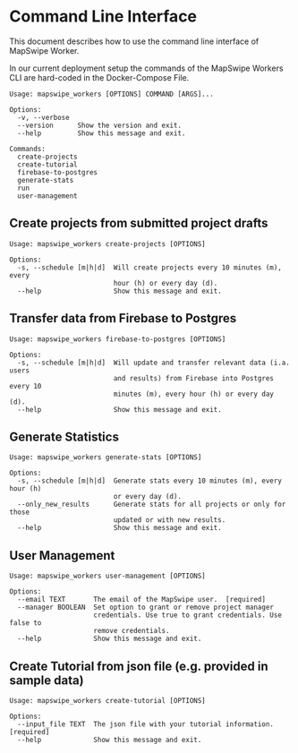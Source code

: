# Command Line Interface

This document describes how to use the command line interface of MapSwipe Worker.

In our current deployment setup the commands of the MapSwipe Workers CLI are hard-coded in the Docker-Compose File.


```
Usage: mapswipe_workers [OPTIONS] COMMAND [ARGS]...

Options:
  -v, --verbose
  --version      Show the version and exit.
  --help         Show this message and exit.

Commands:
  create-projects
  create-tutorial
  firebase-to-postgres
  generate-stats
  run
  user-management
```


## Create projects from submitted project drafts

```
Usage: mapswipe_workers create-projects [OPTIONS]

Options:
  -s, --schedule [m|h|d]  Will create projects every 10 minutes (m), every
                          hour (h) or every day (d).
  --help                  Show this message and exit.
```


## Transfer data from Firebase to Postgres

```
Usage: mapswipe_workers firebase-to-postgres [OPTIONS]

Options:
  -s, --schedule [m|h|d]  Will update and transfer relevant data (i.a. users
                          and results) from Firebase into Postgres every 10
                          minutes (m), every hour (h) or every day (d).
  --help                  Show this message and exit.
```


## Generate Statistics

```
Usage: mapswipe_workers generate-stats [OPTIONS]

Options:
  -s, --schedule [m|h|d]  Generate stats every 10 minutes (m), every hour (h)
                          or every day (d).
  --only_new_results      Generate stats for all projects or only for those
                          updated or with new results.
  --help                  Show this message and exit.
```

## User Management

```
Usage: mapswipe_workers user-management [OPTIONS]

Options:
  --email TEXT       The email of the MapSwipe user.  [required]
  --manager BOOLEAN  Set option to grant or remove project manager
                     credentials. Use true to grant credentials. Use false to
                     remove credentials.
  --help             Show this message and exit.
```


## Create Tutorial from json file (e.g. provided in sample data)

```
Usage: mapswipe_workers create-tutorial [OPTIONS]

Options:
  --input_file TEXT  The json file with your tutorial information.  [required]
  --help             Show this message and exit.

```
